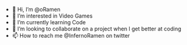 - 👋 Hi, I’m @oRamen
- 👀 I’m interested in Video Games
- 🌱 I’m currently learning Code
- 💞️ I’m looking to collaborate on a project when I get better at coding
- 📫 How to reach me @InfernoRamen on twitter

<!---
oRamen/oRamen is a ✨ special ✨ repository because its `README.md` (this file) appears on your GitHub profile.
You can click the Preview link to take a look at your changes.
--->
